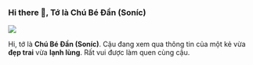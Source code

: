 ### Hi there 👋, Tớ là Chú Bé Đần (Soníc)
![](https://i.pinimg.com/1200x/74/9a/6e/749a6eacb3d3f1777541b292dfff3250.jpg)

Hi, tớ là **Chú Bé Đần (Soníc)**. Cậu đang xem qua thông tin của một kẻ vừa **đẹp trai** vừa **lạnh lùng**. Rất vui được làm quen cùng cậu.

